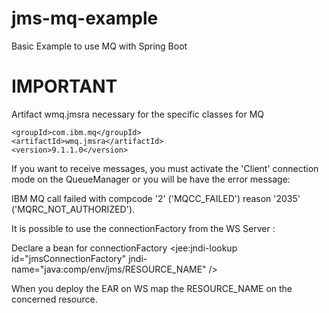# jms-mq-example
Basic Example to use MQ with Spring Boot

# IMPORTANT
Artifact wmq.jmsra necessary for the specific classes for MQ

    <groupId>com.ibm.mq</groupId>
    <artifactId>wmq.jmsra</artifactId>
    <version>9.1.1.0</version>

If you want to receive messages, you must activate the 'Client' connection mode on the QueueManager or you will be have the error message:

IBM MQ call failed with compcode '2' ('MQCC_FAILED') reason '2035' ('MQRC_NOT_AUTHORIZED').

It is possible to use the connectionFactory from the WS Server :

Declare a bean for connectionFactory <jee:jndi-lookup id="jmsConnectionFactory" jndi-name="java:comp/env/jms/RESOURCE_NAME" />

When you deploy the EAR on WS map the RESOURCE_NAME on the concerned resource.
